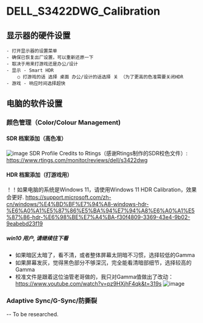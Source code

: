 # DELL_S3422DWG_Calibration
## 显示器的硬件设置
	- 打开显示器的设置菜单
	- 确保已恢复出厂设置，可以重新还原一下
	- 取决于用来打游戏还是办公/设计
	- 显示 - Smart HDR
		○ 打游戏的话 选择 桌面 办公/设计的话选择 关 （为了更高的色准需要关闭HDR
	- 游戏 - 响应时间选择超快
	

## 电脑的软件设置
### 颜色管理（Color/Colour Management)
#### SDR 档案添加（高色准） 
![image](https://github.com/user-attachments/assets/98a09f9b-8075-4b8a-aab5-e703772843be)
SDR Profile Credits to Rtings（感谢Rtings制作的SDR校色文件）: https://www.rtings.com/monitor/reviews/dell/s3422dwg

#### HDR 档案添加（打游戏用）
！！如果电脑的系统是Windows 11，请使用Windows 11 HDR Calibration，效果会更好. https://support.microsoft.com/zh-cn/windows/%E4%BD%BF%E7%94%A8-windows-hdr-%E6%A0%A1%E5%87%86%E5%BA%94%E7%94%A8%E6%A0%A1%E5%87%86-hdr-%E6%98%BE%E7%A4%BA-f30f4809-3369-43e4-9b02-9eabebd23f19

##### win10 用户, 请继续往下看
- 如果暗区太暗了，看不清，或者整体屏幕太阴暗不习惯，选择较低的Gamma
- 如果屏幕发灰，觉得黑色部分不够深沉，完全能看清暗部细节，选择较高的Gamma
- 校准文件是跟着这位油管老哥做的，我只对Gamma值做出了改动：https://www.youtube.com/watch?v=pz9HXjhF4qk&t=319s
![image](https://github.com/user-attachments/assets/edec1b6d-f6ee-467c-bab7-480c54679f60)

### Adaptive Sync/G-Sync/防撕裂
-- To be researched.


